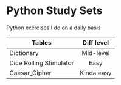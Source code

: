 # Python Study Sets 

<p> Python exercises I do on a daily basis </P>


| Tables        | Diff level         | 
| ------------- |:-------------:| 
| Dictionary      | Mid-level |
| Dice Rolling Stimulator      | Easy      |
| Caesar_Cipher  | Kinda easy      | 
